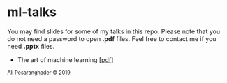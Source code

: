 # ml-talks
You may find slides for some of my talks in this repo. Please note that you do not need a password to open **.pdf** files. Feel free to contact me if you need **.pptx** files.

* The art of machine learning [[pdf](https://github.com/alipsgh/ml-talks/blob/master/the_art_of_machine_learning.pdf)]

<sub>Ali Pesaranghader © 2019</sub>
